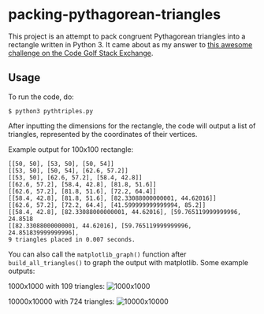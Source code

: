 # packing-pythagorean-triangles
This project is an attempt to pack congruent Pythagorean triangles into a rectangle written in Python 3. It came about as my answer to [this awesome challenge on the Code Golf Stack Exchange](http://codegolf.stackexchange.com/questions/51728/stacking-pythagorean-triangles/53843#53843).

## Usage
To run the code, do:
```
$ python3 pythtriples.py
```

After inputting the dimensions for the rectangle, the code will output a list of triangles, represented by the coordinates of their vertices.

Example output for 100x100 rectangle:
```
[[50, 50], [53, 50], [50, 54]]
[[53, 50], [50, 54], [62.6, 57.2]]
[[53, 50], [62.6, 57.2], [58.4, 42.8]]
[[62.6, 57.2], [58.4, 42.8], [81.8, 51.6]]
[[62.6, 57.2], [81.8, 51.6], [72.2, 64.4]]
[[58.4, 42.8], [81.8, 51.6], [82.33088000000001, 44.62016]]
[[62.6, 57.2], [72.2, 64.4], [41.599999999999994, 85.2]]
[[58.4, 42.8], [82.33088000000001, 44.62016], [59.765119999999996, 24.8518
[[82.33088000000001, 44.62016], [59.765119999999996, 24.851839999999996], 
9 triangles placed in 0.007 seconds.
```

You can also call the `matplotlib_graph()` function after `build_all_triangles()` to graph the output with matplotlib. Some example outputs:

1000x1000 with 109 triangles:
![1000x1000](http://i.stack.imgur.com/iyNWb.png)

10000x10000 with 724 triangles:
![10000x10000](http://i.stack.imgur.com/43Zzh.png)
